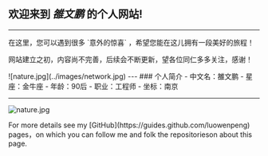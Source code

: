 ## 欢迎来到 ***雒文鹏*** 的个人网站!
---
<p>在这里，您可以遇到很多 `意外的惊喜` ，希望您能在这儿拥有一段美好的旅程！</p>
<p>网站建立之初，内容尚不完善，后续会不断更新，望各位同仁多多关注，感谢！</p>
![nature.jpg](../images/network.jpg)
---
### 个人简介
- 中文名：雒文鹏
- 星座：金牛座
- 年龄：90后
- 职业：工程师
- 坐标：南京

---
![nature.jpg](../images/nature.jpg)
<p>For more details see my [GitHub](https://guides.github.com/luowenpeng) pages，on which you can follow me and folk the repositorieson about this page.</p>

